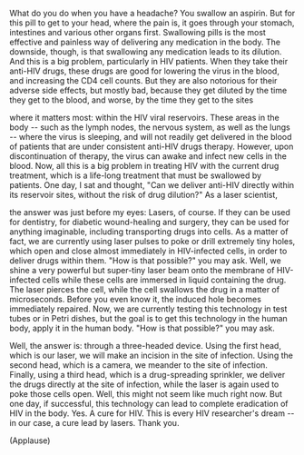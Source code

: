 
What do you do when you have a headache?
You swallow an aspirin.
But for this pill to get
to your head, where the pain is,
it goes through your stomach, intestines
and various other organs first.
Swallowing pills is the most effective
and painless way of delivering
any medication in the body.
The downside, though, is that swallowing
any medication leads to its dilution.
And this is a big problem,
particularly in HIV patients.
When they take their anti-HIV drugs,
these drugs are good for lowering
the virus in the blood,
and increasing the CD4 cell counts.
But they are also notorious
for their adverse side effects,
but mostly bad, because they get diluted
by the time they get to the blood,
and worse, by the time
they get to the sites

where it matters most:
within the HIV viral reservoirs.
These areas in the body --
such as the lymph nodes,
the nervous system,
as well as the lungs --
where the virus is sleeping,
and will not readily
get delivered in the blood
of patients that are under
consistent anti-HIV drugs therapy.
However, upon discontinuation of therapy,
the virus can awake
and infect new cells in the blood.
Now, all this is a big problem in treating
HIV with the current drug treatment,
which is a life-long treatment
that must be swallowed by patients.
One day, I sat and thought,
&quot;Can we deliver anti-HIV directly
within its reservoir sites,
without the risk of drug dilution?&quot;
As a laser scientist,

the answer was just before my eyes:
Lasers, of course.
If they can be used for dentistry,
for diabetic wound-healing and surgery,
they can be used for anything imaginable,
including transporting drugs into cells.
As a matter of fact,
we are currently using laser pulses
to poke or drill extremely tiny holes,
which open and close almost
immediately in HIV-infected cells,
in order to deliver drugs within them.
&quot;How is that possible?&quot; you may ask.
Well, we shine a very powerful
but super-tiny laser beam
onto the membrane of HIV-infected cells
while these cells are immersed
in liquid containing the drug.
The laser pierces the cell,
while the cell swallows the drug
in a matter of microseconds.
Before you even know it,
the induced hole
becomes immediately repaired.
Now, we are currently testing
this technology in test tubes
or in Petri dishes,
but the goal is to get
this technology in the human body,
apply it in the human body.
&quot;How is that possible?&quot; you may ask.

Well, the answer is:
through a three-headed device.
Using the first head, which is our laser,
we will make an incision
in the site of infection.
Using the second head, which is a camera,
we meander to the site of infection.
Finally, using a third head,
which is a drug-spreading sprinkler,
we deliver the drugs directly
at the site of infection,
while the laser is again used
to poke those cells open.
Well, this might not seem
like much right now.
But one day, if successful,
this technology can lead
to complete eradication
of HIV in the body.
Yes. A cure for HIV.
This is every HIV researcher&#39;s dream --
in our case, a cure lead by lasers.
Thank you.

(Applause)

